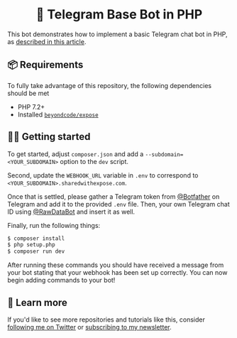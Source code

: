 <h1 align="center">🤖 Telegram Base Bot in PHP</h1>

This bot demonstrates how to implement a basic Telegram chat bot in PHP, as [described in this article](https://pretzelhands.com/posts/build-a-telegram-bot-in-php).

## 📦 Requirements

To fully take advantage of this repository, the following dependencies should be met

* PHP 7.2+
* Installed [`beyondcode/expose`](https://github.com/beyondcode/expose)

## 👩‍💻 Getting started

To get started, adjust `composer.json` and add a `--subdomain=<YOUR_SUBDOMAIN>` option to the `dev` script.

Second, update the `WEBHOOK_URL` variable in `.env` to correspond to `<YOUR_SUBDOMAIN>.sharedwithexpose.com`.

Once that is settled, please gather a Telegram token from [@Botfather](https://t.me/botfather) on Telegram and add it to the provided `.env` file.
Then, your own Telegram chat ID using [@RawDataBot](https://t.me/RawDataBot) and insert it as well.

Finally, run the following things:

```bash
$ composer install
$ php setup.php
$ composer run dev
```

After running these commands you should have received a message from your bot stating that your webhook has been set up correctly.
You can now begin adding commands to your bot!

## 🥨 Learn more

If you'd like to see more repositories and tutorials like this,
consider [following me on Twitter](https://twitter.com/pretzelhds)
or [subscribing to my newsletter](https://pretzelhands.com/newsletter).
